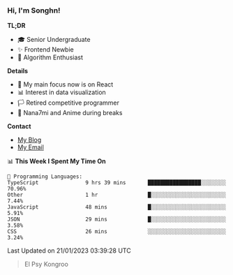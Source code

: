 ### Hi, I'm Songhn!

**TL;DR**

- 🎓 Senior Undergraduate
- ✨ Frontend Newbie
- 🎈 Algorithm Enthusiast

**Details**

- 🎯 My main focus now is on React
- 📊 Interest in data visualization
- 🏳️ Retired competitive programmer
- 🍵 Nana7mi and Anime during breaks

**Contact**
- [My Blog](https://blog.songhn.com)
- [My Email](mailto:nana7mi@duck.com)

<!--START_SECTION:waka-->
📊 **This Week I Spent My Time On** 

```text
💬 Programming Languages: 
TypeScript               9 hrs 39 mins       █████████████████░░░░░░░░   70.96% 
Other                    1 hr                █░░░░░░░░░░░░░░░░░░░░░░░░   7.44% 
JavaScript               48 mins             █░░░░░░░░░░░░░░░░░░░░░░░░   5.91% 
JSON                     29 mins             █░░░░░░░░░░░░░░░░░░░░░░░░   3.58% 
CSS                      26 mins             ░░░░░░░░░░░░░░░░░░░░░░░░░   3.24%

```


 Last Updated on 21/01/2023 03:39:28 UTC
<!--END_SECTION:waka-->

> El Psy Kongroo
